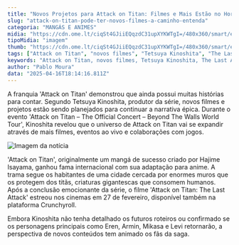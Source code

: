```yaml
---
title: "Novos Projetos para Attack on Titan: Filmes e Mais Estão no Horizonte"
slug: "attack-on-titan-pode-ter-novos-filmes-a-caminho-entenda"
categoria: "MANGÁS E ANIMES"
midia: "https://cdn.ome.lt/ciqSt4GJiiEQqzdC31upXYKWTgI=/480x360/smart/extras/conteudos/attack-on-titan_i5jOkNC.jpg"
tipoMidia: "imagem"
thumb: "https://cdn.ome.lt/ciqSt4GJiiEQqzdC31upXYKWTgI=/480x360/smart/extras/conteudos/attack-on-titan_i5jOkNC.jpg"
tags: ["Attack on Titan", "novos filmes", "Tetsuya Kinoshita", "The Last Attack", "franquia", "anime", "mangá"]
keywords: "Attack on Titan, novos filmes, Tetsuya Kinoshita, The Last Attack, franquia, anime, mangá"
author: "Pablo Moura"
data: "2025-04-16T18:14:16.811Z"
---
```


A franquia 'Attack on Titan' demonstrou que ainda possui muitas histórias para contar. Segundo Tetsuya Kinoshita, produtor da série, novos filmes e projetos estão sendo planejados para continuar a narrativa épica. Durante o evento 'Attack on Titan – The Official Concert – Beyond The Walls World Tour', Kinoshita revelou que o universo de Attack on Titan vai se expandir através de mais filmes, eventos ao vivo e colaborações com jogos.

![Imagem da notícia](https://cdn.ome.lt/zUr_9lOyOTq5ZmZBtuVqcWYGdQU=/fit-in/837x500/smart/uploads/conteudo/fotos/attack-on-titan-capa.png)

'Attack on Titan', originalmente um mangá de sucesso criado por Hajime Isayama, ganhou fama internacional com sua adaptação para anime. A trama segue os habitantes de uma cidade cercada por enormes muros que os protegem dos titãs, criaturas gigantescas que consomem humanos. Após a conclusão emocionante da série, o filme 'Attack on Titan: The Last Attack' estreou nos cinemas em 27 de fevereiro, disponível também na plataforma Crunchyroll.

Embora Kinoshita não tenha detalhado os futuros roteiros ou confirmado se os personagens principais como Eren, Armin, Mikasa e Levi retornarão, a perspectiva de novos conteúdos tem animado os fãs da saga.